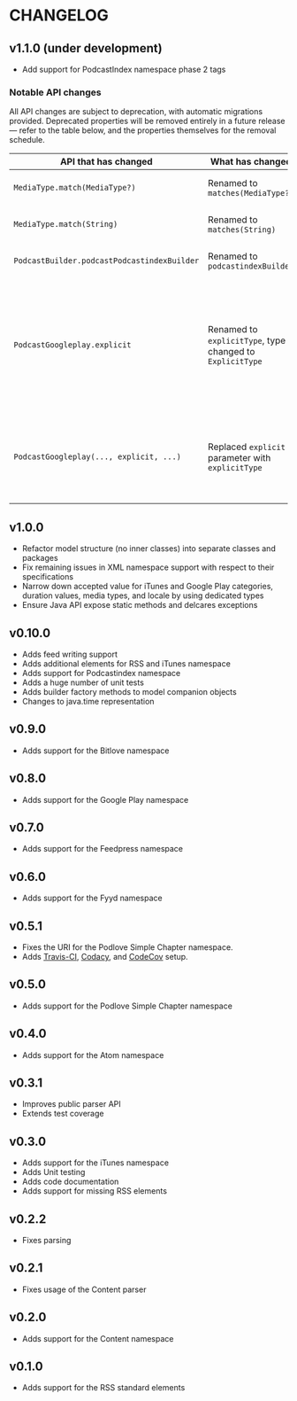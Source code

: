 # CHANGELOG

## v1.1.0 (under development)

* Add support for PodcastIndex namespace phase 2 tags

### Notable API changes

All API changes are subject to deprecation, with automatic migrations provided. Deprecated properties will be removed entirely in a future release —
refer to the table below, and the properties themselves for the removal schedule.

API that has changed | What has changed | Notes
 --- | --- | ---
`MediaType.match(MediaType?)` | Renamed to `matches(MediaType?)` | Scheduled for removal in v2.0.0.
`MediaType.match(String)` | Renamed to `matches(String)` | Scheduled for removal in v2.0.0.
`PodcastBuilder.podcastPodcastindexBuilder` | Renamed to `podcastindexBuilder` | Scheduled for removal in v2.0.0.
`PodcastGoogleplay.explicit` | Renamed to `explicitType`, type changed to `ExplicitType` | The `explicit` property type is scheduled for removal in v2.0.0, and the `explicitType` property will be renamed to `explicit`.
`PodcastGoogleplay(..., explicit, ...)` | Replaced `explicit` parameter with `explicitType` | The `explicit`-based constructor type is scheduled for removal in v2.0.0.

## v1.0.0

* Refactor model structure (no inner classes) into separate classes and packages
* Fix remaining issues in XML namespace support with respect to their specifications
* Narrow down accepted value for iTunes and Google Play categories, duration values, media types, and locale by using dedicated types
* Ensure Java API expose static methods and delcares exceptions

## v0.10.0

* Adds feed writing support
* Adds additional elements for RSS and iTunes namespace
* Adds support for Podcastindex namespace
* Adds a huge number of unit tests
* Adds builder factory methods to model companion objects
* Changes to java.time representation

## v0.9.0

* Adds support for the Bitlove namespace

## v0.8.0

* Adds support for the Google Play namespace

## v0.7.0

* Adds support for the Feedpress namespace

## v0.6.0

* Adds support for the Fyyd namespace

## v0.5.1

* Fixes the URI for the Podlove Simple Chapter namespace.
* Adds [Travis-CI](https://travis-ci.org/mpgirro/wien), [Codacy](https://app.codacy.com/project/mpgirro/wien),
  and [CodeCov](https://codecov.io/gh/mpgirro/wien) setup.

## v0.5.0

* Adds support for the Podlove Simple Chapter namespace

## v0.4.0

* Adds support for the Atom namespace

## v0.3.1

* Improves public parser API
* Extends test coverage

## v0.3.0

* Adds support for the iTunes namespace
* Adds Unit testing
* Adds code documentation
* Adds support for missing RSS elements

## v0.2.2

* Fixes parsing

## v0.2.1

* Fixes usage of the Content parser

## v0.2.0

* Adds support for the Content namespace

## v0.1.0

* Adds support for the RSS standard elements
